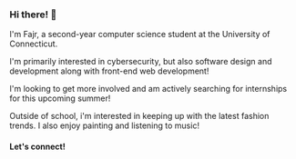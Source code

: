 ### Hi there! 👋

I'm Fajr, a second-year computer science student at the University of Connecticut.

I'm primarily interested in cybersecurity, but also software design and development along with front-end web development! 

I'm looking to get more involved and am actively searching for internships for this upcoming summer!

Outside of school, i'm interested in keeping up with the latest fashion trends. I also enjoy painting and listening to music!

#### Let's connect!
